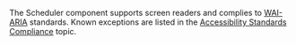 The Scheduler component supports screen readers and complies to <a href="https://www.w3.org/WAI/standards-guidelines/aria/" target="_blank">WAI-ARIA</a> standards. Known exceptions are listed in the [Accessibility Standards Compliance](/Documentation/Guide/UI_Components/Scheduler/Accessibility/#Accessibility_Standards_Compliance) topic.